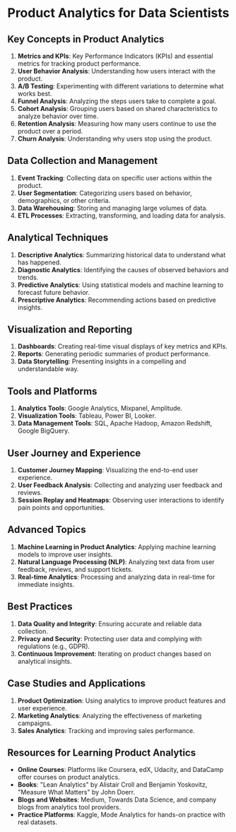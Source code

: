 # Product Analytics for Data Scientists

## Key Concepts in Product Analytics
1. **Metrics and KPIs**: Key Performance Indicators (KPIs) and essential metrics for tracking product performance.
2. **User Behavior Analysis**: Understanding how users interact with the product.
3. **A/B Testing**: Experimenting with different variations to determine what works best.
4. **Funnel Analysis**: Analyzing the steps users take to complete a goal.
5. **Cohort Analysis**: Grouping users based on shared characteristics to analyze behavior over time.
6. **Retention Analysis**: Measuring how many users continue to use the product over a period.
7. **Churn Analysis**: Understanding why users stop using the product.

## Data Collection and Management
1. **Event Tracking**: Collecting data on specific user actions within the product.
2. **User Segmentation**: Categorizing users based on behavior, demographics, or other criteria.
3. **Data Warehousing**: Storing and managing large volumes of data.
4. **ETL Processes**: Extracting, transforming, and loading data for analysis.

## Analytical Techniques
1. **Descriptive Analytics**: Summarizing historical data to understand what has happened.
2. **Diagnostic Analytics**: Identifying the causes of observed behaviors and trends.
3. **Predictive Analytics**: Using statistical models and machine learning to forecast future behavior.
4. **Prescriptive Analytics**: Recommending actions based on predictive insights.

## Visualization and Reporting
1. **Dashboards**: Creating real-time visual displays of key metrics and KPIs.
2. **Reports**: Generating periodic summaries of product performance.
3. **Data Storytelling**: Presenting insights in a compelling and understandable way.

## Tools and Platforms
1. **Analytics Tools**: Google Analytics, Mixpanel, Amplitude.
2. **Visualization Tools**: Tableau, Power BI, Looker.
3. **Data Management Tools**: SQL, Apache Hadoop, Amazon Redshift, Google BigQuery.

## User Journey and Experience
1. **Customer Journey Mapping**: Visualizing the end-to-end user experience.
2. **User Feedback Analysis**: Collecting and analyzing user feedback and reviews.
3. **Session Replay and Heatmaps**: Observing user interactions to identify pain points and opportunities.

## Advanced Topics
1. **Machine Learning in Product Analytics**: Applying machine learning models to improve user insights.
2. **Natural Language Processing (NLP)**: Analyzing text data from user feedback, reviews, and support tickets.
3. **Real-time Analytics**: Processing and analyzing data in real-time for immediate insights.

## Best Practices
1. **Data Quality and Integrity**: Ensuring accurate and reliable data collection.
2. **Privacy and Security**: Protecting user data and complying with regulations (e.g., GDPR).
3. **Continuous Improvement**: Iterating on product changes based on analytical insights.

## Case Studies and Applications
1. **Product Optimization**: Using analytics to improve product features and user experience.
2. **Marketing Analytics**: Analyzing the effectiveness of marketing campaigns.
3. **Sales Analytics**: Tracking and improving sales performance.

## Resources for Learning Product Analytics
- **Online Courses**: Platforms like Coursera, edX, Udacity, and DataCamp offer courses on product analytics.
- **Books**: "Lean Analytics" by Alistair Croll and Benjamin Yoskovitz, "Measure What Matters" by John Doerr.
- **Blogs and Websites**: Medium, Towards Data Science, and company blogs from analytics tool providers.
- **Practice Platforms**: Kaggle, Mode Analytics for hands-on practice with real datasets.
